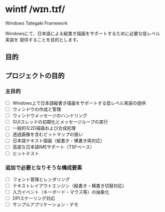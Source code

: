 # wintf /wɪn.tɪf/

Windows Tategaki Framework

Windowsにて、日本語による縦書き描画をサポートするために必要な低レベル実装を
提供することを目的とします。


## 目的

## プロジェクトの目的

### 主目的

- [ ] Windows上で日本語縦書き描画をサポートする低レベル実装の提供
- [ ] ウィンドウの作成と管理
- [ ] ウィンドウメッセージのハンドリング
- [ ] GUIスレッドの初期化とメッセージループの実行
- [ ] 一般的な2D描画および合成処理
- [ ] 透過画像を含むビットマップの扱い
- [ ] 日本語テキスト描画（縦書き・横書き両対応）
- [ ] 高度な日本語IMEサポート（TSFベース）
- [ ] ヒットテスト

### 追加で必要となりそうな構成要素

- [ ] フォント管理とレンダリング
- [ ] テキストレイアウトエンジン（縦書き・横書き切替対応）
- [ ] 入力イベント（キーボード・マウス等）の抽象化
- [ ] DPIスケーリング対応
- [ ] サンプルアプリケーション・デモ
